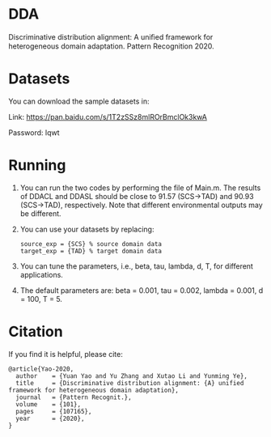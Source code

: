 # DDA
Discriminative distribution alignment: A uniﬁed framework for heterogeneous domain adaptation. Pattern Recognition 2020.

# Datasets

You can download the sample datasets in:

Link: https://pan.baidu.com/s/1T2zSSz8mlROrBmclOk3kwA

Password: lqwt

# Running

1. You can run the two codes by performing the file of Main.m. The results of DDACL and DDASL should be close to 91.57 (SCS->TAD) and 90.93 (SCS->TAD), respectively. Note that different environmental outputs may be different.

2. You can use your datasets by replacing: 

   ```
   source_exp = {SCS} % source domain data 
   target_exp = {TAD} % target domain data
   ```

3. You can tune the parameters, i.e., beta, tau, lambda, d, T, for different applications.

4. The default parameters are: beta = 0.001, tau = 0.002, lambda = 0.001, d = 100, T = 5.

# Citation
If you find it is helpful, please cite:

```
@article{Yao-2020,
  author    = {Yuan Yao and Yu Zhang and Xutao Li and Yunming Ye},
  title     = {Discriminative distribution alignment: {A} unified framework for heterogeneous domain adaptation},
  journal   = {Pattern Recognit.},
  volume    = {101},
  pages     = {107165},
  year      = {2020},
}
```
